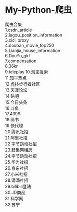 # My-Python-爬虫
爬虫合集  
1.csdn_article  
2.lagou_position_information  
3.xici_proxy  
4.douban_movie_top250  
5.Lianjia_house_information  
6.DouYu_girl  
7.compensation  
8.36kr  
9.teleplay
10.淘宝搜索  
11.知乎热点  
12.虎扑步行者社区  
13.天涯论坛  
14.贴吧  
15.今日头条  
16.斗鱼  
17.4399  
18.简书  
19.快代理  
20.腾讯社招  
21.阿里社招  
22.字节跳动社招  
23.赶集网租房  
24.字节跳动社招  
25.华为社招  
26.京东社招  
27.小米社招  
28.滴滴社招  
29.bilibili登陆  
30.JD商品  
31.科学网  
32.苏宁  


